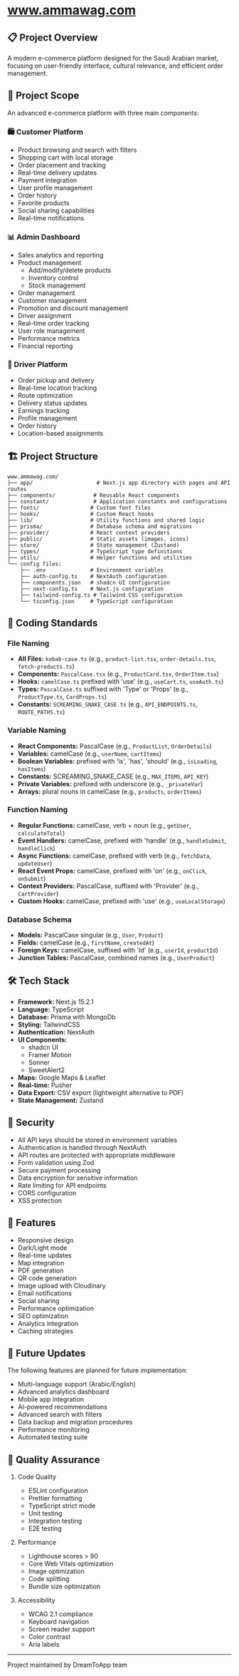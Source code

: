 # www.ammawag.com

## 📋 Project Overview

A modern e-commerce platform designed for the Saudi Arabian market, focusing on user-friendly interface, cultural relevance, and efficient order management.

## 🎯 Project Scope

An advanced e-commerce platform with three main components:

### 🛍️ Customer Platform
- Product browsing and search with filters
- Shopping cart with local storage
- Order placement and tracking
- Real-time delivery updates
- Payment integration
- User profile management
- Order history
- Favorite products
- Social sharing capabilities
- Real-time notifications

### 📊 Admin Dashboard
- Sales analytics and reporting
- Product management
  - Add/modify/delete products
  - Inventory control
  - Stock management
- Order management
- Customer management
- Promotion and discount management
- Driver assignment
- Real-time order tracking
- User role management
- Performance metrics
- Financial reporting

### 🚗 Driver Platform
- Order pickup and delivery
- Real-time location tracking
- Route optimization
- Delivery status updates
- Earnings tracking
- Profile management
- Order history
- Location-based assignments

## 🏗️ Project Structure

```
www.ammawag.com/
├── app/                    # Next.js app directory with pages and API routes
├── components/            # Reusable React components
├── constant/              # Application constants and configurations
├── fonts/                # Custom font files
├── hooks/                # Custom React hooks
├── lib/                  # Utility functions and shared logic
├── prisma/               # Database schema and migrations
├── provider/             # React context providers
├── public/               # Static assets (images, icons)
├── store/                # State management (Zustand)
├── types/                # TypeScript type definitions
├── utils/                # Helper functions and utilities
└── config files:
    ├── .env              # Environment variables
    ├── auth-config.ts    # NextAuth configuration
    ├── components.json   # shadcn UI configuration
    ├── next-config.ts    # Next.js configuration
    ├── tailwind-config.ts # Tailwind CSS configuration
    └── tsconfig.json     # TypeScript configuration
```

## 📝 Coding Standards

### File Naming
- **All Files:** `kebab-case.ts` (e.g., `product-list.tsx`, `order-details.tsx`, `fetch-products.ts`)
- **Components:** `PascalCase.tsx` (e.g., `ProductCard.tsx`, `OrderItem.tsx`)
- **Hooks:** `camelCase.ts` prefixed with 'use' (e.g., `useCart.ts`, `useAuth.ts`)
- **Types:** `PascalCase.ts` suffixed with 'Type' or 'Props' (e.g., `ProductType.ts`, `CardProps.ts`)
- **Constants:** `SCREAMING_SNAKE_CASE.ts` (e.g., `API_ENDPOINTS.ts`, `ROUTE_PATHS.ts`)

### Variable Naming
- **React Components:** PascalCase (e.g., `ProductList`, `OrderDetails`)
- **Variables:** camelCase (e.g., `userName`, `cartItems`)
- **Boolean Variables:** prefixed with 'is', 'has', 'should' (e.g., `isLoading`, `hasItems`)
- **Constants:** SCREAMING_SNAKE_CASE (e.g., `MAX_ITEMS`, `API_KEY`)
- **Private Variables:** prefixed with underscore (e.g., `_privateVar`)
- **Arrays:** plural nouns in camelCase (e.g., `products`, `orderItems`)

### Function Naming
- **Regular Functions:** camelCase, verb + noun (e.g., `getUser`, `calculateTotal`)
- **Event Handlers:** camelCase, prefixed with 'handle' (e.g., `handleSubmit`, `handleClick`)
- **Async Functions:** camelCase, prefixed with verb (e.g., `fetchData`, `updateUser`)
- **React Event Props:** camelCase, prefixed with 'on' (e.g., `onClick`, `onSubmit`)
- **Context Providers:** PascalCase, suffixed with 'Provider' (e.g., `CartProvider`)
- **Custom Hooks:** camelCase, prefixed with 'use' (e.g., `useLocalStorage`)

### Database Schema
- **Models:** PascalCase singular (e.g., `User`, `Product`)
- **Fields:** camelCase (e.g., `firstName`, `createdAt`)
- **Foreign Keys:** camelCase, suffixed with 'Id' (e.g., `userId`, `productId`)
- **Junction Tables:** PascalCase, combined names (e.g., `UserProduct`)

## 🛠️ Tech Stack

- **Framework:** Next.js 15.2.1
- **Language:** TypeScript
- **Database:** Prisma with MongoDb
- **Styling:** TailwindCSS
- **Authentication:** NextAuth
- **UI Components:**
  - shadcn UI
  - Framer Motion
  - Sonner
  - SweetAlert2
- **Maps:** Google Maps & Leaflet
- **Real-time:** Pusher
- **Data Export:** CSV export (lightweight alternative to PDF)
- **State Management:** Zustand

## 🔐 Security

- All API keys should be stored in environment variables
- Authentication is handled through NextAuth
- API routes are protected with appropriate middleware
- Form validation using Zod
- Secure payment processing
- Data encryption for sensitive information
- Rate limiting for API endpoints
- CORS configuration
- XSS protection

## 📱 Features

- Responsive design
- Dark/Light mode
- Real-time updates
- Map integration
- PDF generation
- QR code generation
- Image upload with Cloudinary
- Email notifications
- Social sharing
- Performance optimization
- SEO optimization
- Analytics integration
- Caching strategies

## 🔄 Future Updates

The following features are planned for future implementation:
- Multi-language support (Arabic/English)
- Advanced analytics dashboard
- Mobile app integration
- AI-powered recommendations
- Advanced search with filters
- Data backup and migration procedures
- Performance monitoring
- Automated testing suite

## 🚀 Quality Assurance

1. Code Quality
   - ESLint configuration
   - Prettier formatting
   - TypeScript strict mode
   - Unit testing
   - Integration testing
   - E2E testing

2. Performance
   - Lighthouse scores > 90
   - Core Web Vitals optimization
   - Image optimization
   - Code splitting
   - Bundle size optimization

3. Accessibility
   - WCAG 2.1 compliance
   - Keyboard navigation
   - Screen reader support
   - Color contrast
   - Aria labels

---
Project maintained by DreamToApp team
